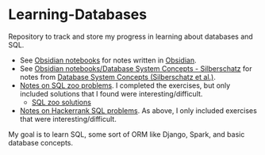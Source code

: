 # Learning-Databases

Repository to track and store my progress in learning about databases and SQL.

* See [Obsidian notebooks](https://github.com/haganenoneko/Learning-Databases/tree/master/Obsidian%20notebooks) for notes written in [Obsidian](https://obsidian.md). 
* See [Obsidian notebooks/Database System Concepts - Silberschatz](Obsidian%20notebooks/Database%20System%20Concepts%20-%20Silberschatz/) for notes from [Database System Concepts (Silberschatz et al.)](https://www.db-book.com).
* [Notes on SQL zoo problems](Obsidian%20notebooks/SQL%20zoo.md). I completed the exercises, but only included solutions that I found were interesting/difficult.
  * [SQL zoo solutions](Obsidian%20notebooks/SQLZoo_Solutions.sql)
* [Notes on Hackerrank SQL problems](Obsidian%20notebooks/Hackerrank%20SQL.md). As above, I only included exercises that were interesting/difficult. 

My goal is to learn SQL, some sort of ORM like Django, Spark, and basic database concepts. 